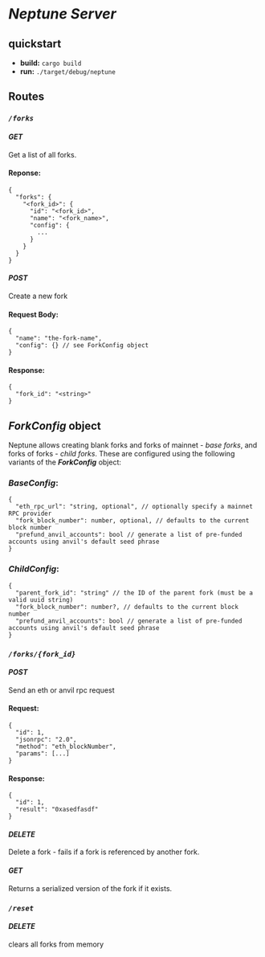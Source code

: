 # **_Neptune Server_**

## quickstart

- **build:** `cargo build`
- **run:** `./target/debug/neptune`

## **Routes**

### _`/forks`_

#### **_GET_**

Get a list of all forks.

#### **Reponse**:

```jsonc
{
  "forks": {
    "<fork_id>": {
      "id": "<fork_id>",
      "name": "<fork_name>",
      "config": {
        ...
      }
    }
  }
}
```

#### **_POST_**

Create a new fork

#### **Request Body**:

```jsonc
{
  "name": "the-fork-name",
  "config": {} // see ForkConfig object
}
```

#### **Response**:

```jsonc
{
  "fork_id": "<string>"
}
```

## **_ForkConfig_ object**

Neptune allows creating blank forks and forks of mainnet - _base forks_, and forks of forks - _child forks_. These are configured using the following variants of the **_ForkConfig_** object:

### **_BaseConfig_**:

```jsonc
{
  "eth_rpc_url": "string, optional", // optionally specify a mainnet RPC provider
  "fork_block_number": number, optional, // defaults to the current block number
  "prefund_anvil_accounts": bool // generate a list of pre-funded accounts using anvil's default seed phrase
}
```

### **_ChildConfig_**:

```jsonc
{
  "parent_fork_id": "string" // the ID of the parent fork (must be a valid uuid string)
  "fork_block_number": number?, // defaults to the current block number
  "prefund_anvil_accounts": bool // generate a list of pre-funded accounts using anvil's default seed phrase
}
```

### _`/forks/{fork_id}`_

#### **_POST_**

Send an eth or anvil rpc request

#### **Request:**

```jsonc
{
  "id": 1,
  "jsonrpc": "2.0",
  "method": "eth_blockNumber",
  "params": [...]
}
```

#### **Response:**

```jsonc
{
  "id": 1,
  "result": "0xasedfasdf"
}
```

#### **_DELETE_**

Delete a fork - fails if a fork is referenced by another fork.

#### **_GET_**

Returns a serialized version of the fork if it exists.

### _`/reset`_

#### **_DELETE_**

clears all forks from memory
